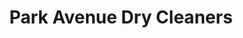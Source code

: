 ---
title: "Park Avenue Dry Cleaners"
url: /rehoboth-beach/park-avenue-dry-cleaners/
shop: laundry
---